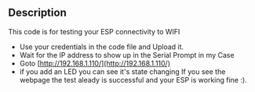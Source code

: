 ## Description
This code is for testing your ESP connectivity to WIFI
- Use your credentials in the code file and Upload it.
- Wait for the IP address to show up in the Serial Prompt in my Case
- Goto [http://192.168.1.110/](http://192.168.1.110/)
- if you add an LED you can see it's state changing 
If you see the webpage the test aleady is successful and your ESP is working fine :).